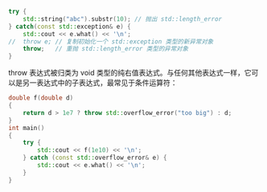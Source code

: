 








```cpp
try {
    std::string("abc").substr(10); // 抛出 std::length_error
} catch(const std::exception& e) {
    std::cout << e.what() << '\n';
//  throw e; // 复制初始化一个 std::exception 类型的新异常对象
    throw;   // 重抛 std::length_error 类型的异常对象
}
```

throw 表达式被归类为 void 类型的纯右值表达式。与任何其他表达式一样，它可以是另一表达式中的子表达式，最常见于条件运算符：
```cpp
double f(double d)
{
    return d > 1e7 ? throw std::overflow_error("too big") : d;
}
int main()  
{
    try {
        std::cout << f(1e10) << '\n';
    } catch (const std::overflow_error& e) {
        std::cout << e.what() << '\n';
    }
}
```